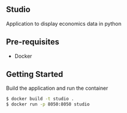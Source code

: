 ## Studio

Application to display economics data in python

## Pre-requisites

- Docker

## Getting Started

Build the application and run the container

```bash
$ docker build -t studio .
$ docker run -p 8050:8050 studio
```
